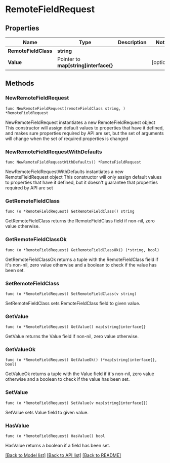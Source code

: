 # RemoteFieldRequest

## Properties

Name | Type | Description | Notes
------------ | ------------- | ------------- | -------------
**RemoteFieldClass** | **string** |  | 
**Value** | Pointer to **map[string]interface{}** |  | [optional] 

## Methods

### NewRemoteFieldRequest

`func NewRemoteFieldRequest(remoteFieldClass string, ) *RemoteFieldRequest`

NewRemoteFieldRequest instantiates a new RemoteFieldRequest object
This constructor will assign default values to properties that have it defined,
and makes sure properties required by API are set, but the set of arguments
will change when the set of required properties is changed

### NewRemoteFieldRequestWithDefaults

`func NewRemoteFieldRequestWithDefaults() *RemoteFieldRequest`

NewRemoteFieldRequestWithDefaults instantiates a new RemoteFieldRequest object
This constructor will only assign default values to properties that have it defined,
but it doesn't guarantee that properties required by API are set

### GetRemoteFieldClass

`func (o *RemoteFieldRequest) GetRemoteFieldClass() string`

GetRemoteFieldClass returns the RemoteFieldClass field if non-nil, zero value otherwise.

### GetRemoteFieldClassOk

`func (o *RemoteFieldRequest) GetRemoteFieldClassOk() (*string, bool)`

GetRemoteFieldClassOk returns a tuple with the RemoteFieldClass field if it's non-nil, zero value otherwise
and a boolean to check if the value has been set.

### SetRemoteFieldClass

`func (o *RemoteFieldRequest) SetRemoteFieldClass(v string)`

SetRemoteFieldClass sets RemoteFieldClass field to given value.


### GetValue

`func (o *RemoteFieldRequest) GetValue() map[string]interface{}`

GetValue returns the Value field if non-nil, zero value otherwise.

### GetValueOk

`func (o *RemoteFieldRequest) GetValueOk() (*map[string]interface{}, bool)`

GetValueOk returns a tuple with the Value field if it's non-nil, zero value otherwise
and a boolean to check if the value has been set.

### SetValue

`func (o *RemoteFieldRequest) SetValue(v map[string]interface{})`

SetValue sets Value field to given value.

### HasValue

`func (o *RemoteFieldRequest) HasValue() bool`

HasValue returns a boolean if a field has been set.


[[Back to Model list]](../README.md#documentation-for-models) [[Back to API list]](../README.md#documentation-for-api-endpoints) [[Back to README]](../README.md)


